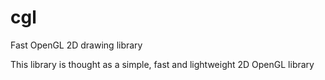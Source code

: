 # cgl
Fast OpenGL 2D drawing library

This library is thought as a simple, fast and lightweight 2D OpenGL library
